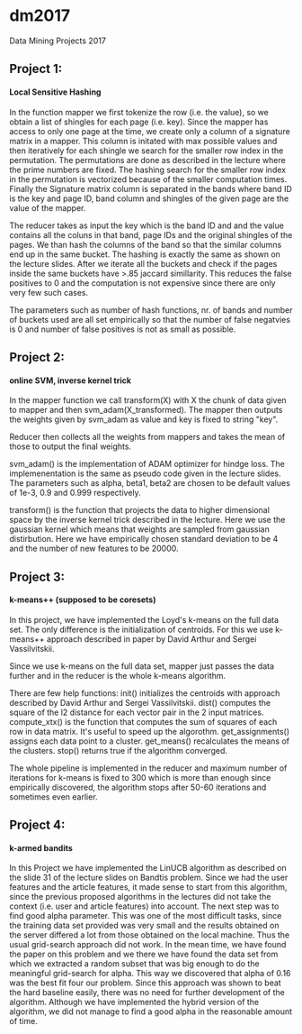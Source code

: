 # dm2017
Data Mining Projects 2017


## Project 1:

#### Local Sensitive Hashing
In the function mapper we first tokenize the row (i.e. the value), so we obtain a list of shingles for each page (i.e. key). Since the mapper has access to only one page at the time, we create only a column of a signature matrix in a mapper. This column is initated with max possible values and then iteratively for each shingle we search for the smaller row index in the permutation. The permutations are done as described in the lecture where the prime numbers are fixed. The hashing search for the smaller row index in the permutation is vectorized because of the smaller computation times. Finally the Signature matrix column is separated in the bands where band ID is the key and page ID, band column and shingles of the given page are the value of the mapper.

The reducer takes as input the key which is the band ID and and the value contains all the coluns in that band, page IDs and the original shingles of the pages. We than hash the columns of the band so that the similar columns end up in the same bucket. The hashing is exactly the same as shown on the lecture slides. After we iterate all the buckets and check if the pages inside the same buckets have >.85 jaccard simillarity. This reduces the false positives to 0 and the computation is not expensive since there are only very few such cases.  

The parameters such as number of hash functions, nr. of bands and number of buckets used are all set empirically so that the number of false negatvies is 0 and number of false positives is not as small as possible. 

## Project 2:

#### online SVM, inverse kernel trick
In the mapper function we call transform(X) with X the chunk of data given to mapper and then svm_adam(X_transformed). The mapper then outputs the weights given by svm_adam as value and key is fixed to string "key". 

Reducer then collects all the weights from mappers and takes the mean of those to output the final weights. 

svm_adam() is the implementation of ADAM optimizer for hindge loss. The implemenentation is the same as pseudo code given in the lecture slides. The parameters such as alpha, beta1, beta2 are chosen to be default values of 1e-3, 0.9 and 0.999 respectively.

transform() is the function that projects the data to higher dimensional space by the inverse kernel trick described in the lecture. Here we use the gaussian kernel which means that weights are sampled from gaussian distirbution. Here we have empirically chosen standard deviation to be 4 and the number of new features to be 20000. 

## Project 3:

#### k-means++ (supposed to be coresets)
In this project, we have implemented the Loyd's k-means on the full data set. The only difference is the initialization of centroids. For this we use k-means++ approach described in paper by David Arthur and Sergei Vassilvitskii. 

Since we use k-means on the full data set, mapper just passes the data further and in the reducer is the whole k-means algorithm.

There are few help functions:
init() initializes the centroids with approach described by David Arthur and Sergei Vassilvitskii.
dist() computes the square of the l2 distance for each vector pair in the 2 input matrices.
compute_xtx() is the function that computes the sum of squares of each row in data matrix. It's useful to speed up the algorothm.
get_assignments() assigns each data point to a cluster.
get_means() recalculates the means of the clusters. 
stop() returns true if the algorithm converged.

The whole pipeline is implemented in the reducer and maximum number of iterations for k-means is fixed to 300 which is more than enough since empirically discovered, the algorithm stops after 50-60 iterations and sometimes even earlier.

## Project 4:

#### k-armed bandits
In this Project we have implemented the LinUCB algorithm as described on the slide 31 of the lecture slides on Bandtis problem. Since we had the user features and the article features, it made sense to start from this algorithm, since the previous proposed algorithms in the lectures did not take the context (i.e. user and article features) into account. The next step was to find good alpha parameter. This was one of the most difficult tasks, since the training data set provided was very small and the results obtained on the server differed a lot from those obtained on the local machine. Thus the usual grid-search approach did not work. In the mean time, we have found the paper on this problem and we there we have found the data set from which we extracted a random subset that was big enough to do the meaningful grid-search for alpha. This way we discovered that alpha of 0.16 was the best fit four our problem. Since this approach was shown to beat the hard baseline easily, there was no need for further development of the algorithm. Although we have implemented the hybrid version of the algorithm, we did not manage to find a good alpha in the reasonable amount of time.
